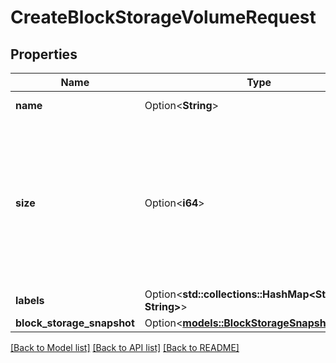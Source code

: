 # CreateBlockStorageVolumeRequest

## Properties

Name | Type | Description | Notes
------------ | ------------- | ------------- | -------------
**name** | Option<**String**> | Volume name | [optional]
**size** | Option<**i64**> | Volume size in GiB.                             When a snapshot ID is supplied, this defaults to the size of the source volume, but can be set to a larger value. | [optional]
**labels** | Option<**std::collections::HashMap<String, String>**> |  | [optional]
**block_storage_snapshot** | Option<[**models::BlockStorageSnapshotTarget**](block-storage-snapshot-target.md)> |  | [optional]

[[Back to Model list]](../README.md#documentation-for-models) [[Back to API list]](../README.md#documentation-for-api-endpoints) [[Back to README]](../README.md)


